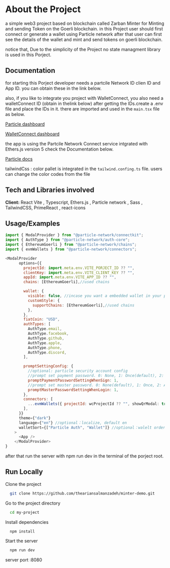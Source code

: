 # About the Project

a simple web3 project based on blockchain called Zarban Minter for Minting and sending Token on the Goerli blockchain.
in this Project user should first connect or generate a wallet using Particle network after that user can first see the details of the wallet and mint and send tokens on goerli blockchain.

notice that, Due to the simplicity of the Project no state managment library is used in this Porject.

## Documentation

for starting this Porject developer needs a partcile Network ID clien ID and App ID. you can obtain these in the link below.

also, if you like to integrate you project with WalletConnect, you also need a walletConnect ID (obtain in thelink below)
after getting the IDs.create a .env file and place the IDs in it.
there are imported and used in the `main.tsx` file as below.

[Particle dashboard](https://dashboard.particle.network)

[WalletConnect dashboard](https://docs.particle.network/developers/connect-service/sdks/web)

the app is using the Partcile Network Connect service intgrated with Ethers.js version 5
check the Documentation below.

[Particle docs](https://dashboard.particle.network)

tailwindCss : color pallet is integrated in the `tailwind.confing.ts` file. users can change the color codes from the file

## Tech and Libraries involved

**Client:** React Vite , Typescript, Ethers.js , Particle network , Sass , TailwindCSS, PrimeReact , react-icons

## Usage/Examples

```javascript
import { ModalProvider } from "@particle-network/connectkit";
import { AuthType } from "@particle-network/auth-core";
import { EthereumGoerli } from "@particle-network/chains";
import { evmWallets } from "@particle-network/connectors";

<ModalProvider
      options={{
        projectId: import.meta.env.VITE_PORJECT_ID ?? "",
        clientKey: import.meta.env.VITE_CLIENT_KEY ?? "",
        appId: import.meta.env.VITE_APP_ID ?? "",
        chains: [EthereumGoerli],//used chains

        wallet: {
          visible: false, //incase you want a embedded wallet in your project
          customStyle: {
            supportChains: [EthereumGoerli],//used chains
          },
        },
        fiatCoin: "USD",
        authTypes: [
          AuthType.email,
          AuthType.facebook,
          AuthType.github,
          AuthType.apple,
          AuthType.phone,
          AuthType.discord,
        ],

        promptSettingConfig: {
          //optional: particle security account config
          //prompt set payment password. 0: None, 1: Once(default), 2: Always
          promptPaymentPasswordSettingWhenSign: 1,
          //prompt set master password. 0: None(default), 1: Once, 2: Always
          promptMasterPasswordSettingWhenLogin: 1,
        },
        connectors: [
          ...evmWallets({ projectId: wcProjectId ?? "", showQrModal: true }),
        ],
      }}
      theme={"dark"}
      language={"en"} //optional：localize, default en
      walletSort={["Particle Auth", "Wallet"]} //optional：walelt order
    >
      <App />
    </ModalProvider>
}
```

after that run the server with npm run dev in the terminal of the porject root.

## Run Locally

Clone the project

```bash
  git clone https://github.com/theariansalmanzadeh/minter-demo.git
```

Go to the project directory

```bash
  cd my-project
```

Install dependencies

```bash
  npm install
```

Start the server

```bash
  npm run dev
```

server port :8080
